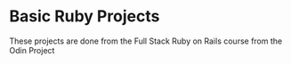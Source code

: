 # Basic Ruby Projects
These projects are done from the Full Stack Ruby on Rails course from the Odin Project
